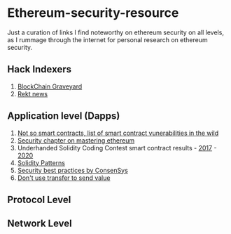 # Ethereum-security-resource

Just a curation of links I find noteworthy  on ethereum security on all levels, as I rummage through the internet for personal research on ethereum security. 

## Hack Indexers
1. [BlockChain Graveyard](https://magoo.github.io/Blockchain-Graveyard/)
2. [Rekt news](https://rekt.news/)

## Application level (Dapps)

1. [Not so smart contracts, list of smart contract vunerabilities in the wild](https://github.com/crytic/not-so-smart-contracts) 
2. [Security chapter on mastering ethereum](https://github.com/ethereumbook/ethereumbook/blob/develop/09smart-contracts-security.asciidoc)
3. Underhanded Solidity Coding Contest smart contract results - [2017](https://github.com/Arachnid/uscc) - [2020](https://github.com/ethereum/solidity-underhanded-contest)
4. [Solidity Patterns](https://fravoll.github.io/solidity-patterns/)
5. [Security best practices by ConsenSys](https://consensys.github.io/smart-contract-best-practices/)
6. [Don't use transfer to send value](https://consensys.net/diligence/blog/2019/09/stop-using-soliditys-transfer-now/) 

## Protocol Level 


## Network Level 




